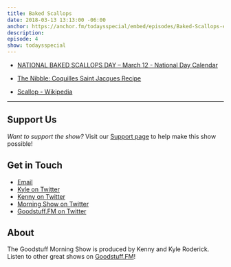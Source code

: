 ```yaml
---
title: Baked Scallops
date: 2018-03-13 13:13:00 -06:00
anchor: https://anchor.fm/todaysspecial/embed/episodes/Baked-Scallops-e15p20/a-a2l4pf
description: 
episode: 4
show: todaysspecial
---
```


* [NATIONAL BAKED SCALLOPS DAY – March 12 - National Day Calendar](https://nationaldaycalendar.com/national-baked-scallops-day-march-12/)

* [The Nibble: Coquilles Saint Jacques Recipe](https://www.thenibble.com/reviews/main/fish/seafood/coquilles-saint-jacques.asp)

* [Scallop - Wikipedia](https://en.wikipedia.org/wiki/Scallop)

***

## Support Us
*Want to support the show?* Visit our [Support page](https://goodstuff.fm/support) to help make this show possible!

## Get in Touch
* [Email](mailto:kyle@goodstuff.fm)
* [Kyle on Twitter](http://twitter.com/dogburps)
* [Kenny on Twitter](http://twitter.com/pizzarobotics)
* [Morning Show on Twitter](http://twitter.com/morningshowam)
* [Goodstuff.FM on Twitter](http://twitter.com/goodstufffm)

## About
The Goodstuff Morning Show is produced by Kenny and Kyle Roderick. Listen to other great shows on [Goodstuff.FM](http://goodstuff.fm/shows)!